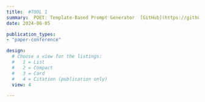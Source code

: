 ```yaml
---
title:  #TOOL 1
summary:  POET: Template-Based Prompt Generator  [GitHub](https://github.com/Trust4AI/POET) # HORT DESCRIPTION
date: 2024-06-05

publication_types: 
- "paper-conference"

design:
  # Choose a view for the listings:
  #   1 = List
  #   2 = Compact
  #   3 = Card
  #   4 = Citation (publication only)
  view: 4

---
```



